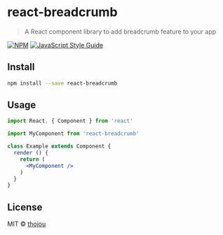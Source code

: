 # react-breadcrumb

> A React component library to add breadcrumb feature to your app

[![NPM](https://img.shields.io/npm/v/react-breadcrumb.svg)](https://www.npmjs.com/package/react-breadcrumb) [![JavaScript Style Guide](https://img.shields.io/badge/code_style-standard-brightgreen.svg)](https://standardjs.com)

## Install

```bash
npm install --save react-breadcrumb
```

## Usage

```jsx
import React, { Component } from 'react'

import MyComponent from 'react-breadcrumb'

class Example extends Component {
  render () {
    return (
      <MyComponent />
    )
  }
}
```

## License

MIT © [thojou](https://github.com/thojou)
